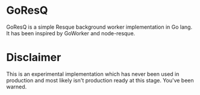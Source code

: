 GoResQ
======
GoResQ is a simple Resque background worker implementation in Go lang.
It has been inspired by GoWorker and node-resque.


Disclaimer
==========
This is an experimental implementation which has never been used in production
and most likely isn't production ready at this stage. You've been warned.

